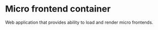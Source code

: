 # Micro frontend container

Web application that provides ability to load and render micro frontends.
